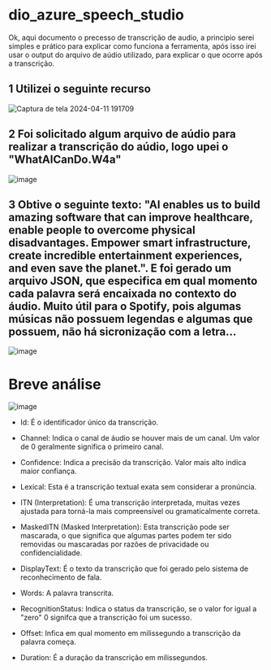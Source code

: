 # dio_azure_speech_studio

Ok, aqui documento o precesso de transcrição de audio, a principio serei simples e prático para explicar como funciona a ferramenta, após isso irei usar o output do arquivo de aúdio utilizado, para explicar o que ocorre após a transcrição.
## 1 Utilizei o seguinte recurso
![Captura de tela 2024-04-11 191709](https://github.com/DevBito/dio_azure_speech_studio/assets/141591990/c79adfb0-9d34-4e87-9f71-6770f2f5451c)

## 2 Foi solicitado algum arquivo de aúdio para realizar a transcrição do aúdio, logo upei o "WhatAICanDo.W4a"
![image](https://github.com/DevBito/dio_azure_speech_studio/assets/141591990/69f3aa6b-982f-40c7-b14d-631a548bc4ce)

## 3 Obtive o seguinte texto: "AI enables us to build amazing software that can improve healthcare, enable people to overcome physical disadvantages. Empower smart infrastructure, create incredible entertainment experiences, and even save the planet.".  E foi gerado um arquivo JSON, que especifica em qual momento cada palavra será encaixada no contexto do áudio. Muito útil para o Spotify, pois algumas músicas não possuem legendas e algumas que possuem, não há sicronização com a letra...
![image](https://github.com/DevBito/dio_azure_speech_studio/assets/141591990/77ab3a5d-68c7-4e5b-a3cc-165ad05f4828)


# Breve análise
![image](https://github.com/DevBito/dio_azure_speech_studio/assets/141591990/232a6cfc-db18-4451-b110-2f5626d81e08)
- Id: É o identificador único da transcrição.
- Channel: Indica o canal de áudio se houver mais de um canal. Um valor de 0 geralmente significa o primeiro canal.
- Confidence: Indica a precisão da transcrição. Valor mais alto indica maior confiança.
- Lexical: Esta é a transcrição textual exata sem considerar a pronúncia.
- ITN (Interpretation): É uma transcrição interpretada, muitas vezes ajustada para torná-la mais compreensível ou gramaticalmente correta.
- MaskedITN (Masked Interpretation): Esta transcrição pode ser mascarada, o que significa que algumas partes podem ter sido removidas ou mascaradas por razões de privacidade ou confidencialidade.
- DisplayText: É o texto da transcrição que foi gerado pelo sistema de reconhecimento de fala.


- Words: A palavra transcrita.
- RecognitionStatus: Indica o status da transcrição, se o valor for igual a "zero" 0 signifca que a transcrição foi um sucesso.
- Offset: Infica em qual momento em milissegundo a transcrição da palavra começa.
- Duration: É a duração da transcrição em milissegundos.

